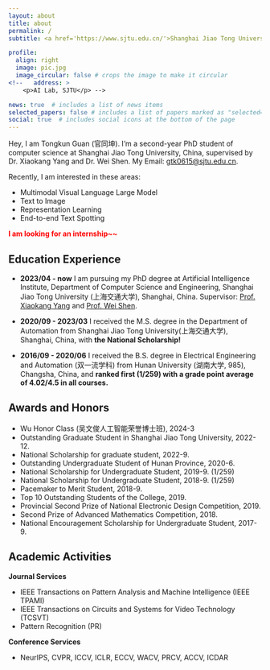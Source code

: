 ```yaml
---
layout: about
title: about
permalink: /
subtitle: <a href='https://www.sjtu.edu.cn/'>Shanghai Jiao Tong University</a>

profile:
  align: right
  image: pic.jpg
  image_circular: false # crops the image to make it circular
<!--   address: >
    <p>AI Lab, SJTU</p> -->

news: true  # includes a list of news items
selected_papers: false # includes a list of papers marked as "selected={true}"
social: true  # includes social icons at the bottom of the page
---
```


Hey, I am Tongkun Guan (官同坤). I’m a second-year PhD student of computer science at Shanghai Jiao Tong University, China, supervised by Dr. Xiaokang Yang and Dr. Wei Shen. My Email: gtk0615@sjtu.edu.cn.

Recently, I am interested in these areas:
- Multimodal Visual Language Large Model
- Text to Image
- Representation Learning
- End-to-end Text Spotting

<span style="color: red;">**I am looking for an internship~~**</span>

Education Experience
---
- **2023/04 - now** I am pursuing my PhD degree at Artificial Intelligence Institute, Department of Computer Science and Engineering, Shanghai Jiao Tong University (上海交通大学), Shanghai, China. Supervisor: [Prof. Xiaokang Yang](http://www.sjtudri.com/page228) and [Prof. Wei Shen](https://shenwei1231.github.io/).

- **2020/09 - 2023/03** I received the M.S. degree in the Department of Automation from Shanghai Jiao Tong University(上海交通大学), Shanghai, China, with **the National Scholarship!** 

- **2016/09 - 2020/06** I received the B.S. degree in Electrical Engineering and Automation (双一流学科) from Hunan University (湖南大学, 985), Changsha, China, and **ranked first (1/259) with a grade point average of 4.02/4.5 in all courses.**
<!-- - Supervisor: [Prof. Min Liu](http://eeit.hnu.edu.cn/info/1291/5218.htm). -->
<!-- - and got **the first place in my major (1/259) with a grade point of 4.02/4.5**. Supervisor: Dr. Min Liu.-->
<!--Tongkun Guan received the M.S. degree in the Department of Automation from Shanghai Jiao Tong University, Shanghai, China, in 2023.
and received the B.S. degree in Electrical Engineering and Automation from Hunan University, Changsha, China, in 2020. He is currently pursuing the PhD degree with the MoE Key Lab of Artificial Intelligence, AI Institute, Shanghai Jiao Tong University, and works with his supervisor Dr. Xiaokang Yang and Dr. Wei Shen. He has wide research interests mainly including computer vision, text detection, image processing, and text recognition.-->

<!--Put your address / P.O. box / other info right below your picture. You can also disable any these elements by editing `profile` property of the YAML header of your `_pages/about.md`. Edit `_bibliography/papers.bib` and Jekyll will render your [publications page](/al-folio/publications/) automatically.-->

<!--Link to your social media connections, too. This theme is set up to use [Font Awesome icons](http://fortawesome.github.io/Font-Awesome/) and [Academicons](https://jpswalsh.github.io/academicons/), like the ones below. Add your Facebook, Twitter, LinkedIn, Google Scholar, or just disable all of them.-->

Awards and Honors
--- 
- Wu Honor Class (吴文俊人工智能荣誉博士班), 2024-3
- Outstanding Graduate Student in Shanghai Jiao Tong University, 2022-12.
- National Scholarship for graduate student, 2022-9.
- Outstanding Undergraduate Student of Hunan Province, 2020-6.  
- National Scholarship for Undergraduate Student, 2019-9. (1/259)
- National Scholarship for Undergraduate Student, 2018-9. (1/259)
- Pacemaker to Merit Student, 2018-9.
- Top 10 Outstanding Students of the College, 2019.
- Provincial Second Prize of National Electronic Design Competition, 2019.  
- Second Prize of Advanced Mathematics Competition, 2018.  
- National Encouragement Scholarship for Undergraduate Student, 2017-9.


Academic Activities
---

**Journal Services**  
- IEEE Transactions on Pattern Analysis and Machine Intelligence (IEEE TPAMI)
- IEEE Transactions on Circuits and Systems for Video Technology (TCSVT)
- Pattern Recognition (PR)

**Conference Services**
- NeurIPS, CVPR, ICCV, ICLR, ECCV, WACV, PRCV, ACCV, ICDAR

<!-- For more information  
===  
Here is my CV [[English Version](), [中文简历]()].

[[go top](https://tongkunguan.github.io/)] -->
